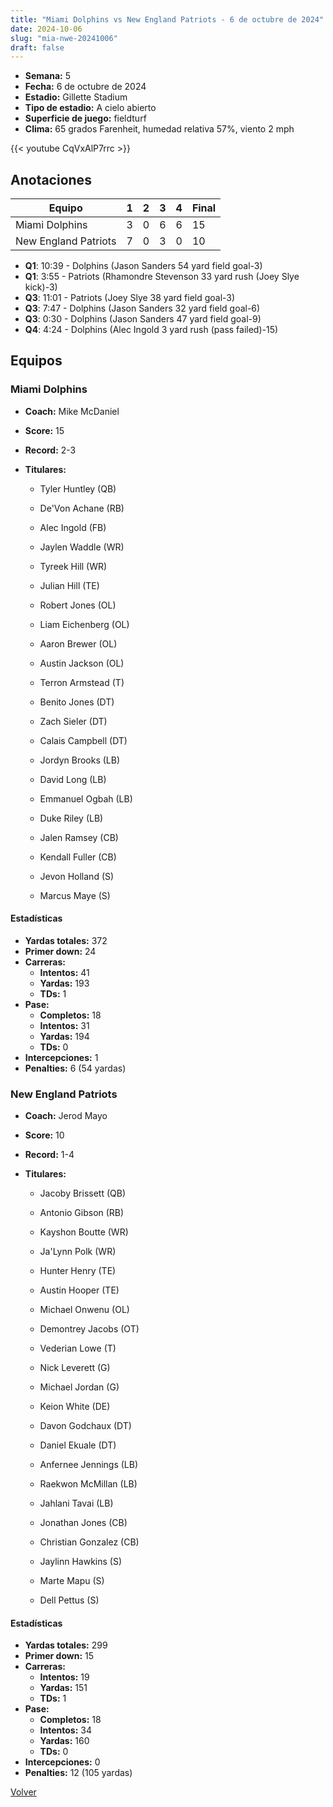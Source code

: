 ```yaml
---
title: "Miami Dolphins vs New England Patriots - 6 de octubre de 2024"
date: 2024-10-06
slug: "mia-nwe-20241006"
draft: false
---
```


- **Semana:** 5
- **Fecha:** 6 de octubre de 2024
- **Estadio:** Gillette Stadium
- **Tipo de estadio:** A cielo abierto
- **Superficie de juego:** fieldturf
- **Clima:** 65 grados Farenheit, humedad relativa 57%, viento 2 mph


{{< youtube CqVxAlP7rrc >}}


## Anotaciones
| Equipo | 1 | 2 | 3 | 4 | Final |
|--------|---|---|---|---|-------|
| Miami Dolphins  | 3 | 0 | 6 | 6  | 15 |
| New England Patriots  | 7 | 0 | 3 | 0  | 10 |
- **Q1**: 10:39 - Dolphins (Jason Sanders 54 yard field goal-3)
- **Q1**: 3:55 - Patriots (Rhamondre Stevenson 33 yard rush (Joey Slye kick)-3)
- **Q3**: 11:01 - Patriots (Joey Slye 38 yard field goal-3)
- **Q3**: 7:47 - Dolphins (Jason Sanders 32 yard field goal-6)
- **Q3**: 0:30 - Dolphins (Jason Sanders 47 yard field goal-9)
- **Q4**: 4:24 - Dolphins (Alec Ingold 3 yard rush (pass failed)-15)


## Equipos


### Miami Dolphins
* **Coach:** Mike McDaniel
* **Score:** 15
* **Record:** 2-3
* **Titulares:** 

  * Tyler Huntley (QB) 

  * De'Von Achane (RB) 

  * Alec Ingold (FB) 

  * Jaylen Waddle (WR) 

  * Tyreek Hill (WR) 

  * Julian Hill (TE) 

  * Robert Jones (OL) 

  * Liam Eichenberg (OL) 

  * Aaron Brewer (OL) 

  * Austin Jackson (OL) 

  * Terron Armstead (T) 

  * Benito Jones (DT) 

  * Zach Sieler (DT) 

  * Calais Campbell (DT) 

  * Jordyn Brooks (LB) 

  * David Long (LB) 

  * Emmanuel Ogbah (LB) 

  * Duke Riley (LB) 

  * Jalen Ramsey (CB) 

  * Kendall Fuller (CB) 

  * Jevon Holland (S) 

  * Marcus Maye (S) 

#### Estadísticas
* **Yardas totales:** 372
* **Primer down:** 24
* **Carreras:**
  * **Intentos:** 41
  * **Yardas:** 193
  * **TDs:** 1
* **Pase:**
  * **Completos:** 18
  * **Intentos:** 31
  * **Yardas:** 194
  * **TDs:** 0
* **Intercepciones:** 1
* **Penalties:** 6 (54 yardas)

### New England Patriots
* **Coach:** Jerod Mayo
* **Score:** 10
* **Record:** 1-4
* **Titulares:** 

  * Jacoby Brissett (QB) 

  * Antonio Gibson (RB) 

  * Kayshon Boutte (WR) 

  * Ja'Lynn Polk (WR) 

  * Hunter Henry (TE) 

  * Austin Hooper (TE) 

  * Michael Onwenu (OL) 

  * Demontrey Jacobs (OT) 

  * Vederian Lowe (T) 

  * Nick Leverett (G) 

  * Michael Jordan (G) 

  * Keion White (DE) 

  * Davon Godchaux (DT) 

  * Daniel Ekuale (DT) 

  * Anfernee Jennings (LB) 

  * Raekwon McMillan (LB) 

  * Jahlani Tavai (LB) 

  * Jonathan Jones (CB) 

  * Christian Gonzalez (CB) 

  * Jaylinn Hawkins (S) 

  * Marte Mapu (S) 

  * Dell Pettus (S) 

#### Estadísticas
* **Yardas totales:** 299
* **Primer down:** 15
* **Carreras:**
  * **Intentos:** 19
  * **Yardas:** 151
  * **TDs:** 1
* **Pase:**
  * **Completos:** 18
  * **Intentos:** 34
  * **Yardas:** 160
  * **TDs:** 0
* **Intercepciones:** 0
* **Penalties:** 12 (105 yardas)


[Volver](/historia/2024)
